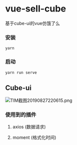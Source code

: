 # vue-sell-cube
基于cube-ui的vue仿饿了么

### 安装
```
yarn
```

### 启动
```
yarn run serve
```

## Cube-ui

![TIM截图20190827220615.png](https://i.loli.net/2019/08/28/YhPBXe3IjRUiZ58.png)

### 使用到的插件

1. axios (数据请求)

2. moment (格式化时间)
